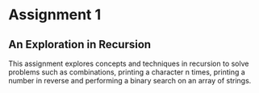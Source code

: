 # Assignment 1 
## An Exploration in Recursion
This assignment explores concepts and techniques in recursion to solve problems such as combinations, printing 
a character n times, printing a number in reverse and performing a binary search on an array of strings.
